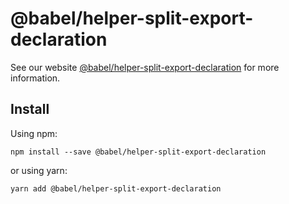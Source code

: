 # @babel/helper-split-export-declaration

>

See our website [@babel/helper-split-export-declaration](https://babeljs.io/docs/en/babel-helper-split-export-declaration) for more information.

## Install

Using npm:

```
npm install --save @babel/helper-split-export-declaration
```

or using yarn:

```
yarn add @babel/helper-split-export-declaration
```

